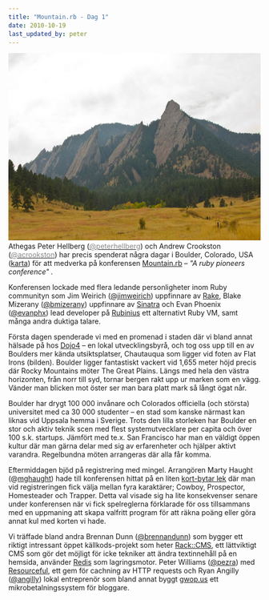 ```yaml
---
title: "Mountain.rb - Dag 1"
date: 2010-10-19
last_updated_by: peter
---
```

<a href="/assets/legacy/uploads/2010/10/flatirons.jpg"><img class="alignnone size-full wp-image-886" title="Flat Irons" src="/assets/legacy/uploads/2010/10/flatirons.jpg" alt="Flat Irons Boulder" width="750" height="374" /></a>
Athegas Peter Hellberg (<a href="http://twitter.com/peterhellberg"><span style="color: #888888;">@peterhellberg</span></a>) och Andrew Crookston (<a href="http://twitter.com/acrookston"><span style="color: #888888;">@acrookston</span></a>) har precis spenderat några dagar i Boulder, Colorado, USA (<a title="Google Maps karta" href="http://maps.google.com/maps?f=q&source=s_q&hl=en&geocode=&q=Boulder,+CO,+usa&sll=59.297891,18.044232&sspn=0.01238,0.035019&ie=UTF8&hq=&hnear=Boulder,+Colorado&ll=40.014994,-105.335884&spn=0.148562,0.410957&t=h&z=12">karta</a>) för att medverka på konferensen <a href="http://mountainrb.com">Mountain.rb</a> – <em>"A ruby pioneers conference" .</em>


Konferensen lockade med flera ledande personligheter inom Ruby communityn som Jim Weirich (<a href="http://twitter.com/jimweirich">@jimweirich</a>) uppfinnare av <a href="http://en.wikipedia.org/wiki/Rake_(software)">Rake</a>, Blake Mizerany (<a href="http://twitter.com/bmizerany">@bmizerany</a>) uppfinnare av <a href="http://www.sinatrarb.com">Sinatra</a> och Evan Phoenix (<a href="http://twitter.com/evanphx">@evanphx</a>) lead developer på <a href="http://rubini.us/">Rubinius</a> ett alternativt Ruby VM, samt många andra duktiga talare.

Första dagen spenderade vi med en promenad i staden där vi bland annat hälsade på hos <a href="http://dojo4.com/">Dojo4</a> – en lokal utvecklingsbyrå, och tog oss upp till en av Boulders mer kända utsiktsplatser, Chautauqua som ligger vid foten av Flat Irons (bilden). Boulder ligger fantastiskt vackert vid 1,655 meter höjd precis där Rocky Mountains möter The Great Plains. Längs med hela den västra horizonten, från norr till syd, tornar bergen rakt upp ur marken som en vägg. Vänder man blicken mot öster ser man bara platt mark så långt ögat når.

Boulder har drygt 100 000 invånare och Colorados officiella (och största) universitet med ca 30 000 studenter – en stad som kanske närmast kan liknas vid Uppsala hemma i Sverige. Trots den lilla storleken har Boulder en stor och aktiv teknik scen med flest systemutvecklare per capita och över 100 s.k. startups. Jämfört med te.x. San Francisco har man en väldigt öppen kultur där man gärna delar med sig av erfarenheter och hjälper aktivt varandra. Regelbundna möten arrangeras där alla får komma.

Eftermiddagen bjöd på registrering med mingel. Arrangören Marty Haught (@<a href="http://twitter.com/mghaught">mghaught</a>) hade till konferensen hittat på en liten <a href="http://mountainrb.com/cardgame">kort-bytar lek</a> där man vid registreringen fick välja mellan fyra karaktärer; Cowboy, Prospector, Homesteader och Trapper. Detta val visade sig ha lite konsekvenser senare under konferensen när vi fick spelreglerna förklarade för oss tillsammans med en uppmaning att skapa valfritt program för att räkna poäng eller göra annat kul med korten vi hade.

Vi träffade bland andra Brennan Dunn (<a href="http://twitter.com/brennandunn">@brennandunn</a>) som bygger ett riktigt intressant öppet källkods-projekt som heter <a href="http://github.com/brennandunn/rack-cms">Rack::CMS</a>, ett lättviktigt CMS som gör det möjligt för icke tekniker att ändra textinnehåll på en hemsida, använder <a href="http://code.google.com/p/redis/">Redis</a> som lagringsmotor. Peter Williams (<a href="http://twitter.com/pezra">@pezra</a>) med <a href="http://resourceful.rubyforge.org/">Resourceful</a>, ett gem för cachning av HTTP requests och Ryan Angilly (<a href="http://twitter.com/angilly">@angilly</a>) lokal entreprenör som bland annat byggt <a href="http://gwop.us/">gwop.us</a> ett mikrobetalningssystem för bloggare.
